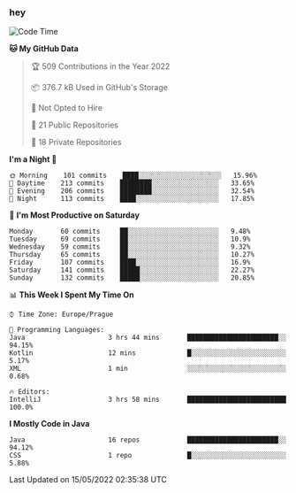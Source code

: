 ### hey

<!--START_SECTION:waka-->
![Code Time](http://img.shields.io/badge/Code%20Time-0%20secs-blue)

**🐱 My GitHub Data** 

> 🏆 509 Contributions in the Year 2022
 > 
> 📦 376.7 kB Used in GitHub's Storage 
 > 
> 🚫 Not Opted to Hire
 > 
> 📜 21 Public Repositories 
 > 
> 🔑 18 Private Repositories  
 > 
**I'm a Night 🦉** 

```text
🌞 Morning    101 commits    ████░░░░░░░░░░░░░░░░░░░░░   15.96% 
🌆 Daytime    213 commits    ████████░░░░░░░░░░░░░░░░░   33.65% 
🌃 Evening    206 commits    ████████░░░░░░░░░░░░░░░░░   32.54% 
🌙 Night      113 commits    ████░░░░░░░░░░░░░░░░░░░░░   17.85%

```
📅 **I'm Most Productive on Saturday** 

```text
Monday       60 commits     ██░░░░░░░░░░░░░░░░░░░░░░░   9.48% 
Tuesday      69 commits     ██░░░░░░░░░░░░░░░░░░░░░░░   10.9% 
Wednesday    59 commits     ██░░░░░░░░░░░░░░░░░░░░░░░   9.32% 
Thursday     65 commits     ██░░░░░░░░░░░░░░░░░░░░░░░   10.27% 
Friday       107 commits    ████░░░░░░░░░░░░░░░░░░░░░   16.9% 
Saturday     141 commits    █████░░░░░░░░░░░░░░░░░░░░   22.27% 
Sunday       132 commits    █████░░░░░░░░░░░░░░░░░░░░   20.85%

```


📊 **This Week I Spent My Time On** 

```text
⌚︎ Time Zone: Europe/Prague

💬 Programming Languages: 
Java                     3 hrs 44 mins       ███████████████████████░░   94.15% 
Kotlin                   12 mins             █░░░░░░░░░░░░░░░░░░░░░░░░   5.17% 
XML                      1 min               ░░░░░░░░░░░░░░░░░░░░░░░░░   0.68%

🔥 Editors: 
IntelliJ                 3 hrs 58 mins       █████████████████████████   100.0%

```

**I Mostly Code in Java** 

```text
Java                     16 repos            ███████████████████████░░   94.12% 
CSS                      1 repo              █░░░░░░░░░░░░░░░░░░░░░░░░   5.88%

```



 Last Updated on 15/05/2022 02:35:38 UTC
<!--END_SECTION:waka-->
